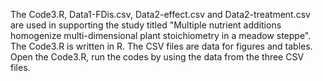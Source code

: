 The Code3.R, Data1-FDis.csv, Data2-effect.csv and Data2-treatment.csv are used in supporting the study titled "Multiple nutrient additions homogenize multi-dimensional plant stoichiometry in a meadow steppe". The Code3.R is written in R. The CSV files are data for figures and tables. Open the Code3.R, run the codes by using the data from the three CSV files.
